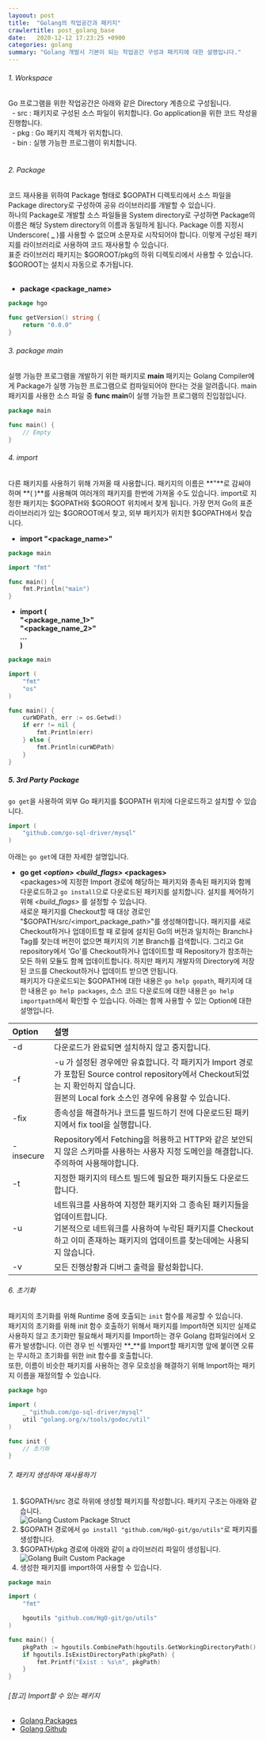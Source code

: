 ```yaml
---
layoout: post
title:  "Golang의 작업공간과 패키지"
crawlertitle: post_golang_base
date:   2020-12-12 17:23:25 +0900
categories: golang
summary: "Golang 개발시 기본이 되는 작업공간 구성과 패키지에 대한 설명입니다."
---  
```

###### 1. Workspace  
Go 프로그램을 위한 작업공간은 아래와 같은 Directory 계층으로 구성됩니다.   
&nbsp;&nbsp;- src : 패키지로 구성된 소스 파일이 위치합니다. Go application을 위한 코드 작성을 진행합니다.  
&nbsp;&nbsp;- pkg : Go 패키지 객체가 위치합니다.  
&nbsp;&nbsp;- bin : 실행 가능한 프로그램이 위치합니다.  
<br>    
###### 2. Package  
코드 재사용을 위하여 Package 형태로 $GOPATH 디렉토리에서 소스 파일을 Package directory로 구성하여 공유 라이브러리를 개발할 수 있습니다.  
하나의 Package로 개발할 소스 파일들을 System directory로 구성하면 Package의 이름은 해당 System directory의 이름과 동일하게 됩니다. Package 이름 지정시 Underscore( **\_** )를 사용할 수 없으며 소문자로 시작되어야 합니다. 이렇게 구성된 패키지를 라이브러리로 사용하여 코드 재사용할 수 있습니다.  
표준 라이브러리 패키지는 $GOROOT/pkg의 하위 디렉토리에서 사용할 수 있습니다. $GOROOT는 설치시 자동으로 추가됩니다.   
<br>
- **package \<package_name\>**   

~~~go
package hgo

func getVersion() string {
    return "0.0.0"
}
~~~

###### 3. package main  
실행 가능한 프로그램을 개발하기 위한 패키지로 **main** 패키지는 Golang Compiler에게 Package가 실행 가능한 프로그램으로 컴파일되어야 한다는 것을 알려줍니다. main 패키지를 사용한 소스 파일 중 **func main**이 실행 가능한 프로그램의 진입점입니다.  

~~~go
package main

func main() {
    // Empty
}
~~~

###### 4. import
다른 패키지를 사용하기 위해 가져올 때 사용합니다. 패키지의 이름은 **"**로 감싸야 하며 **( )**를 사용해여 여러개의 패키지를 한번에 가져올 수도 있습니다. import로 지정한 패키지는 $GOPATH와 $GOROOT 위치에서 찾게 됩니다. 가장 먼저 Go의 표준 라이브러리가 있는 $GOROOT에서 찾고, 외부 패키지가 위치한 $GOPATH에서 찾습니다.

- **import "\<package_name\>"**

~~~go
package main

import "fmt"

func main() {
	fmt.Println("main")
}
~~~

- **import (<br>	"\<package_name_1\>"<br>    "\<package_name_2\>"<br>	...<br>)**

~~~go 
package main

import (
	"fmt"
	"os"
)

func main() {
	curWDPath, err := os.Getwd()
	if err != nil {
		fmt.Println(err)
	} else {
		fmt.Println(curWDPath)
	}
}
~~~

##### 5. 3rd Party Package  
``go get``을 사용하여 외부 Go 패키지를 $GOPATH 위치에 다운로드하고 설치할 수 있습니다.  

~~~go
import (
	"github.com/go-sql-driver/mysql"
)
~~~

아래는 ``go get``에 대한 자세한 설명입니다.

- **go get _\<option\>_ _\<build_flags\>_ \<packages\>**   
\<packages\>에 지정한 Import 경로에 해당하는 패키지와 종속된 패키지와 함께 다운로드하고 ``go install``으로 다운로드된 패키지를 설치합니다. 설치를 제어하기 위해 _\<build_flags\>_ 를 설정할 수 있습니다.  
새로운 패키지를 Checkout할 때 대상 경로인 "$GOPATH/src/\<import_package_path\>"를 생성해야합니다. 패키지를 새로 Checkout하거나 업데이트할 때 로컬에 설치된 Go의 버전과 일치하는 Branch나 Tag를 찾는데 버전이 없으면 패키지의 기본 Branch를 검색합니다. 그리고 Git repository에서 'Go'를 Checkout하거나 업데이트할 때 Repository가 참조하는 모든 하위 모듈도 함께 업데이트합니다. 하지만 패키지 개발자의 Directory에 저장된 코드를 Checkout하거나 업데이트 받으면 안됩니다.  
패키지가 다운로드되는 $GOPATH에 대한 내용은 ``go help gopath``, 패키지에 대한 내용은 ``go help packages``, 소스 코드 다운로드에 대한 내용은 ``go help importpath``에서 확인할 수 있습니다. 아래는 함께 사용할 수 있는 Option에 대한 설명입니다.  

|**Option**|**설명**|
|:----|:----|
|-d|다운로드가 완료되면 설치하지 않고 중지합니다.|
|-f|-u 가 설정된 경우에만 유효합니다. 각 패키지가 Import 경로가 포함된 Source control repository에서 Checkout되었는 지 확인하지 않습니다.<br>원본의 Local fork 소스인 경우에 유용할 수 있습니다.|
|-fix|종속성을 해결하거나 코드를 빌드하기 전에 다운로드된 패키지에서 fix tool을 실행합니다.|
|-insecure|Repository에서 Fetching을 허용하고 HTTP와 같은 보안되지 않은 스키마를 사용하는 사용자 지정 도메인을 해결합니다. 주의하여 사용해야합니다.|
|-t|지정한 패키지의 테스트 빌드에 필요한 패키지들도 다운로드합니다.|
|-u|네트워크를 사용하여 지정한 패키지와 그 종속된 패키지들을 업데이트합니다.<br>기본적으로 네트워크를 사용하여 누락된 패키지를 Checkout하고 이미 존재하는 패키지의 업데이트를 찾는데에는 사용되지 않습니다.|
|-v|모든 진행상황과 디버그 출력을 활성화합니다.|   

###### 6. 초기화
패키지의 초기화를 위해 Runtime 중에 호출되는 ``init`` 함수를 제공할 수 있습니다.  
패키지의 초기화를 위해 init 함수 호출하기 위해서 패키지를 Import하면 되지만 실제로 사용하지 않고 초기화만 필요해서 패키지를 Import하는 경우 Golang 컴파일러에서 오류가 발생합니다. 이런 경우 빈 식별자인 **\_**를 Import할 패키지명 앞에 붙이면 오류는 무시하고 초기화를 위한 init 함수를 호출합니다.  
또한, 이름이 비슷한 패키지를 사용하는 경우 모호성을 해결하기 위해 Import하는 패키지 이름을 재정의할 수 있습니다.  

~~~go
package hgo

import ( 
	_ "github.com/go-sql-driver/mysql"
	util "golang.org/x/tools/godoc/util"
)

func init {
	// 초기화
}
~~~

###### 7. 패키지 생성하여 재사용하기  
1. $GOPATH/src 경로 하위에 생성할 패키지를 작성합니다. 패키지 구조는 아래와 같습니다.  
![Golang Custom Package Struct](/assets/images/post_golang/post_golang_1_custom_package_struct.png)  
2. $GOPATH 경로에서 ``go install "github.com/HgO-git/go/utils"``로 패키지를 생성합니다.  
3. $GOPATH/pkg 경로에 아래와 같이 a 라이브러리 파일이 생성됩니다.  
![Golang Built Custom Package](/assets/images/post_golang/post_golang_1_built_custom_package.png)  
4. 생성한 패키지를 import하여 사용할 수 있습니다.  

~~~go
package main

import (
	"fmt"

	hgoutils "github.com/HgO-git/go/utils"
)

func main() {
	pkgPath := hgoutils.CombinePath(hgoutils.GetWorkingDirectoryPath(), "pkg")
	if hgoutils.IsExistDirectoryPath(pkgPath) {
		fmt.Printf("Exist : %s\n", pkgPath)
	}
}
~~~

###### [참고] Import할 수 있는 패키지
- [Golang Packages](https://golang.org/pkg)
- [Golang Github](https://github.com/golang)